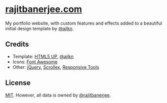 # [rajitbanerjee.com](https://rajitbanerjee.com)

My portfolio website, with custom features and effects added to a beautiful initial design template by [@ajlkn](https://github.com/ajlkn).

## Credits

- Template: [HTML5 UP](https://html5up.net), [@ajlkn](https://github.com/ajlkn)
- Icons: [Font Awesome](https://fontawesome.io)
- Other: [jQuery](https://jquery.com), [Scrollex](https://github.com/ajlkn/jquery.scrollex), [Responsive Tools](https://github.com/ajlkn/responsive-tools)

## License

[MIT](./LICENSE). However, all data is owned by [@rajitbanerjee](https://github.com/rajitbanerjee).
